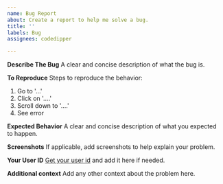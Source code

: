 ```yaml
---
name: Bug Report
about: Create a report to help me solve a bug.
title: ''
labels: Bug
assignees: codedipper

---
```


**Describe The Bug**
A clear and concise description of what the bug is.

**To Reproduce**
Steps to reproduce the behavior:
1. Go to '...'
2. Click on '....'
3. Scroll down to '....'
4. See error

**Expected Behavior**
A clear and concise description of what you expected to happen.

**Screenshots**
If applicable, add screenshots to help explain your problem.

**Your User ID**
[Get your user id](https://support.discord.com/hc/en-us/articles/206346498-Where-can-I-find-my-User-Server-Message-ID-) and add it here if needed.

**Additional context**
Add any other context about the problem here.
